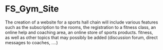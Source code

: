 # FS_Gym_Site
The creation of a website for a sports hall chain will include various features such as the subscription to the rooms, the registration to a fitness class, an online help and coaching area, an online store of sports products. fitness, as well as other topics that may possibly be added (discussion forum, direct messages to coaches, ....)
